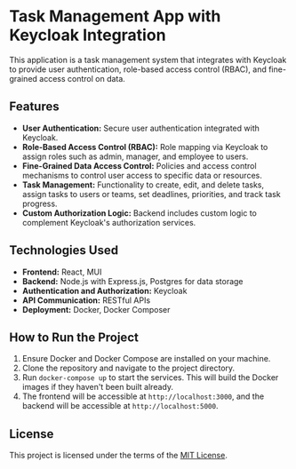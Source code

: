 # Task Management App with Keycloak Integration

This application is a task management system that integrates with Keycloak to provide user authentication, role-based access control (RBAC), and fine-grained access control on data.

## Features

- **User Authentication:** Secure user authentication integrated with Keycloak.
- **Role-Based Access Control (RBAC):** Role mapping via Keycloak to assign roles such as admin, manager, and employee to users.
- **Fine-Grained Data Access Control:** Policies and access control mechanisms to control user access to specific data or resources.
- **Task Management:** Functionality to create, edit, and delete tasks, assign tasks to users or teams, set deadlines, priorities, and track task progress.
- **Custom Authorization Logic:** Backend includes custom logic to complement Keycloak's authorization services.

## Technologies Used

- **Frontend:** React, MUI
- **Backend:** Node.js with Express.js, Postgres for data storage
- **Authentication and Authorization:** Keycloak
- **API Communication:** RESTful APIs
- **Deployment:** Docker, Docker Composer

## How to Run the Project

1. Ensure Docker and Docker Compose are installed on your machine.
2. Clone the repository and navigate to the project directory.
3. Run `docker-compose up` to start the services. This will build the Docker images if they haven't been built already.
4. The frontend will be accessible at `http://localhost:3000`, and the backend will be accessible at `http://localhost:5000`.

## License

This project is licensed under the terms of the [MIT License](LICENSE).
